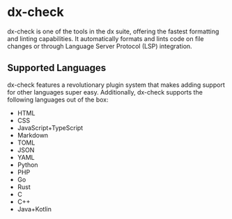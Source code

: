 # dx-check

dx-check is one of the tools in the dx suite, offering the fastest formatting and linting capabilities. It automatically formats and lints code on file changes or through Language Server Protocol (LSP) integration.

## Supported Languages

dx-check features a revolutionary plugin system that makes adding support for other languages super easy.
Additionally, dx-check supports the following languages out of the box:

- HTML
- CSS
- JavaScript+TypeScript
- Markdown
- TOML
- JSON
- YAML
- Python
- PHP
- Go
- Rust
- C
- C++
- Java+Kotlin

